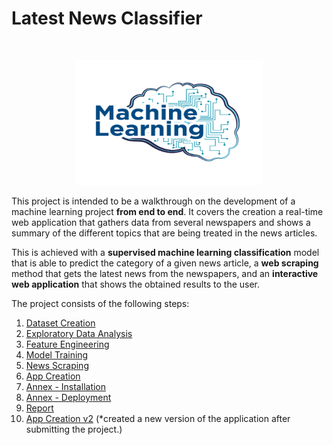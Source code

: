 # Latest News Classifier


<br/>
<p align="center">
  <img src="https://github.com/abbasmalekpour/News-Classifier/blob/master/09.Report/machine-banner.png" height="200" width="300">
</p>

This project is intended to be a walkthrough on the development of a machine learning project **from end to end**. It covers the creation a real-time web application that gathers data from several newspapers and shows a summary of the different topics that are being treated in the news articles.

This is achieved with a **supervised machine learning classification** model that is able to predict the category of a given news article, a **web scraping** method that gets the latest news from the newspapers, and an **interactive web application** that shows the obtained results to the user.

The project consists of the following steps:

1. [Dataset Creation](https://github.com/abbasmalekpour/News-Classifier/tree/master/01.Dataset-Creation)
2. [Exploratory Data Analysis](https://github.com/abbasmalekpour/News-Classifier/tree/master/02.Exploratory-Data-Analysis)
3. [Feature Engineering](https://github.com/abbasmalekpour/News-Classifier/tree/master/03.Feature-Engineering)
4. [Model Training](https://github.com/abbasmalekpour/News-Classifier/tree/master/04.Model-Training)
5. [News Scraping](https://github.com/abbasmalekpour/News-Classifier/tree/master/05.News-Scraping)
6. [App Creation](https://github.com/abbasmalekpour/News-Classifier/tree/master/06.App-Creation)
7. [Annex - Installation](https://github.com/abbasmalekpour/News-Classifier/tree/master/07.Annex-Installation)
8. [Annex - Deployment](https://github.com/abbasmalekpour/News-Classifier/tree/master/08.Annex-Deployment)
9. [Report](https://github.com/abbasmalekpour/News-Classifier/tree/master/09.Report)
10. [App Creation v2](https://github.com/abbasmalekpour/News-Classifier/tree/master/10.-App-Creation-v2) (*created a new version of the application after submitting the project.)


